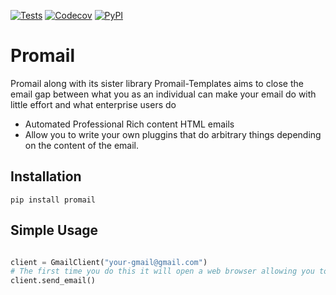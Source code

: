 [![Tests](https://github.com/trafire/promail/workflows/Tests/badge.svg)](https://github.com/trafire/promail/actions?workflow=Tests)
[![Codecov](https://codecov.io/gh/trafire/promail/branch/main/graph/badge.svg)](https://codecov.io/gh/trafire/promail)
[![PyPI](https://img.shields.io/pypi/v/promail.svg)](https://pypi.org/project/promail/)
# Promail

Promail along with its sister library Promail-Templates aims 
to close the email gap between what you as an individual can make your
email do with little effort and what enterprise users do

- Automated Professional Rich content HTML emails
- Allow you to write your own pluggins that do arbitrary things depending on the content of the email.

## Installation
```
pip install promail
```
## Simple Usage

```python

client = GmailClient("your-gmail@gmail.com")
# The first time you do this it will open a web browser allowing you to sign into your google account directly
client.send_email()

```

